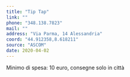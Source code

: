 ```yaml
---
title: "Tip Tap"
link: ""
phone: "348.138.7823"
mail: ""
address: "Via Parma, 14 Alessandria"
coord: "44.912358,8.618211"
source: "ASCOM"
date: 2020-04-02
---
```


Minimo di spesa: 10 euro, consegne solo in città
